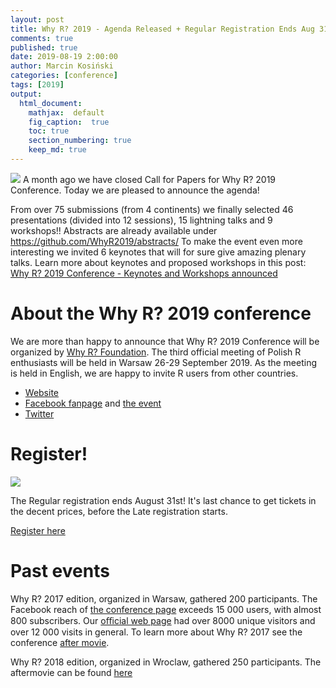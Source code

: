 ```yaml
---
layout: post
title: Why R? 2019 - Agenda Released + Regular Registration Ends Aug 31st!
comments: true
published: true
date: 2019-08-19 2:00:00
author: Marcin Kosiński
categories: [conference]
tags: [2019]
output:
  html_document:
    mathjax:  default
    fig_caption:  true
    toc: true
    section_numbering: true
    keep_md: true
---
```


<img src="/foundation/images/fulls/whyr2019/agenda.jpg" class="fit image"> A month ago we have closed Call for Papers for Why R? 2019 Conference. Today we are pleased to announce the agenda!

From over 75 submissions (from 4 continents) we finally selected 46 presentations (divided into 12 sessions), 15 lightning talks and 9 workshops!! Abstracts are already available under https://github.com/WhyR2019/abstracts/ To make the event even more interesting we invited 6 keynotes that will for sure give amazing plenary talks. Learn more about keynotes and proposed workshops in this post: [Why R? 2019 Conference - Keynotes and Workshops announced](http://whyr.pl/foundation/2019/WhyR-2019-Keynotes-Workshops-Announced/)

# About the **Why R? 2019** conference

We are more than happy to announce that Why R? 2019 Conference will be organized by [Why R? Foundation](http://whyr.pl/foundation/tags/#info). The third official meeting of Polish R enthusiasts will be held in Warsaw 26-29 September 2019. As the meeting is held in English, we are happy to invite R users from other countries. 

- [Website](http://whyr.pl/2019/)
- [Facebook fanpage](https://www.facebook.com/whyRconf/) and [the event](https://www.facebook.com/events/430031041106285/)
- [Twitter](https://twitter.com/whyRconf)


# Register!

<img src="/foundation/images/fulls/whyr2019/timeline_update_small.jpg" class="fit image">

The Regular registration ends August 31st! It's last chance to get tickets in the decent prices, before the Late registration starts.

[Register here](http://whyr.pl/2019/register/)

# Past events

Why R? 2017 edition, organized in Warsaw, gathered 200 participants. The Facebook reach of [the conference page](https://www.facebook.com/whyRconf/) exceeds 15 000 users, with almost 800 subscribers. Our [oﬃcial web page](http://whyr.pl) had over 8000 unique visitors and over 12 000 visits in general. To learn more about Why R? 2017 see the conference [after movie](https://vimeo.com/239259242).

Why R? 2018 edition, organized in Wroclaw, gathered 250 participants. The aftermovie can be found [here](https://www.youtube.com/watch?v=NNsceaqEP1w)
